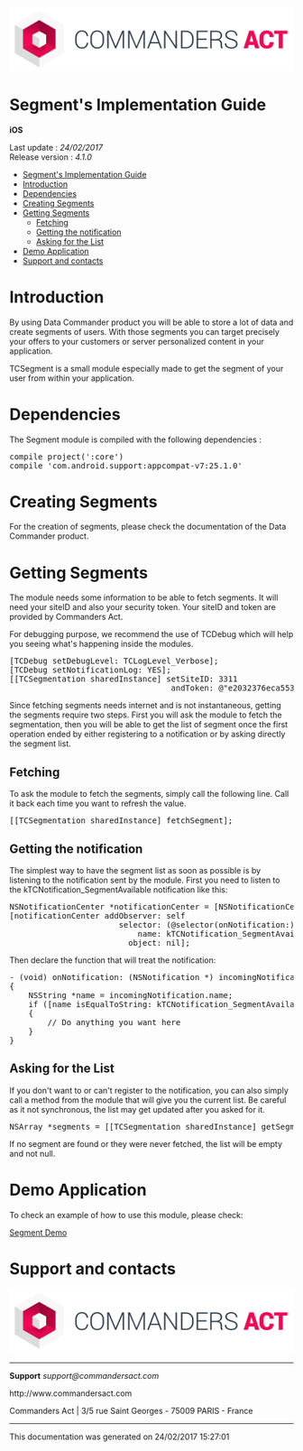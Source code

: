 
<html>
<body>
<p><img alt="alt tag" src="../res/ca_logo.png" /></p>
<h1 id="segments-implementation-guide">Segment's Implementation Guide</h1>
<p><strong>iOS</strong></p>
<p>Last update : <em>24/02/2017</em><br />
Release version : <em>4.1.0</em></p>
<p><div id="end_first_page" /></p>

<div class="toc">
<ul>
<li><a href="#segments-implementation-guide">Segment's Implementation Guide</a></li>
<li><a href="#introduction">Introduction</a></li>
<li><a href="#dependencies">Dependencies</a></li>
<li><a href="#creating-segments">Creating Segments</a></li>
<li><a href="#getting-segments">Getting Segments</a><ul>
<li><a href="#fetching">Fetching</a></li>
<li><a href="#getting-the-notification">Getting the notification</a></li>
<li><a href="#asking-for-the-list">Asking for the List</a></li>
</ul>
</li>
<li><a href="#demo-application">Demo Application</a></li>
<li><a href="#support-and-contacts">Support and contacts</a></li>
</ul>
</div>
<h1 id="introduction">Introduction</h1>
<p>By using Data Commander product you will be able to store a lot of data and create segments of users. With those segments you can target precisely your offers to your customers or server personalized content in your application.</p>
<p>TCSegment is a small module especially made to get the segment of your user from within your application.</p>
<h1 id="dependencies">Dependencies</h1>
<p>The Segment module is compiled with the following dependencies :</p>
<div class="codehilite"><pre><span class="n">compile</span> <span class="n">project</span><span class="p">(</span><span class="s1">&#39;:core&#39;</span><span class="p">)</span>
<span class="n">compile</span> <span class="s1">&#39;com.android.support:appcompat-v7:25.1.0&#39;</span>
</pre></div>


<h1 id="creating-segments">Creating Segments</h1>
<p>For the creation of segments, please check the documentation of the Data Commander product.</p>
<h1 id="getting-segments">Getting Segments</h1>
<p>The module needs some information to be able to fetch segments. It will need your siteID and also your security token. Your siteID and token are provided by Commanders Act.</p>
<p>For debugging purpose, we recommend the use of TCDebug which will help you seeing what's happening inside the modules.</p>
<div class="codehilite"><pre><span class="p">[</span><span class="n">TCDebug</span> <span class="nl">setDebugLevel</span><span class="p">:</span> <span class="n">TCLogLevel_Verbose</span><span class="p">];</span>
<span class="p">[</span><span class="n">TCDebug</span> <span class="nl">setNotificationLog</span><span class="p">:</span> <span class="nb">YES</span><span class="p">];</span>
<span class="p">[[</span><span class="n">TCSegmentation</span> <span class="n">sharedInstance</span><span class="p">]</span> <span class="nl">setSiteID</span><span class="p">:</span> <span class="mi">3311</span>
                                  <span class="nl">andToken</span><span class="p">:</span> <span class="s">@&quot;e2032376eca5533858b7d6616d40802be54d221db1b75e1b&quot;</span><span class="p">];</span>
</pre></div>


<p>Since fetching segments needs internet and is not instantaneous, getting the segments require two steps. First you will ask the module to fetch the segmentation, then you will be able to get the list of segment once the first operation ended by either registering to a notification or by asking directly the segment list.</p>
<h2 id="fetching">Fetching</h2>
<p>To ask the module to fetch the segments, simply call the following line. Call it back each time you want to refresh the value.</p>
<div class="codehilite"><pre><span class="p">[[</span><span class="n">TCSegmentation</span> <span class="n">sharedInstance</span><span class="p">]</span> <span class="n">fetchSegment</span><span class="p">];</span>
</pre></div>


<h2 id="getting-the-notification">Getting the notification</h2>
<p>The simplest way to have the segment list as soon as possible is by listening to the notification sent by the module.
First you need to listen to the kTCNotification_SegmentAvailable notification like this:</p>
<div class="codehilite"><pre><span class="bp">NSNotificationCenter</span> <span class="o">*</span><span class="n">notificationCenter</span> <span class="o">=</span> <span class="p">[</span><span class="bp">NSNotificationCenter</span> <span class="n">defaultCenter</span><span class="p">];</span>
<span class="p">[</span><span class="n">notificationCenter</span> <span class="nl">addObserver</span><span class="p">:</span> <span class="nb">self</span>
                       <span class="nl">selector</span><span class="p">:</span> <span class="p">(</span><span class="k">@selector</span><span class="p">(</span><span class="nl">onNotification</span><span class="p">:))</span>
                           <span class="nl">name</span><span class="p">:</span> <span class="n">kTCNotification_SegmentAvailable</span>
                         <span class="nl">object</span><span class="p">:</span> <span class="nb">nil</span><span class="p">];</span>
</pre></div>


<p>Then declare the function that will treat the notification:</p>
<div class="codehilite"><pre><span class="p">-</span> <span class="p">(</span><span class="kt">void</span><span class="p">)</span> <span class="nf">onNotification:</span> <span class="p">(</span><span class="bp">NSNotification</span> <span class="o">*</span><span class="p">)</span> <span class="nv">incomingNotification</span>
<span class="p">{</span>
    <span class="bp">NSString</span> <span class="o">*</span><span class="n">name</span> <span class="o">=</span> <span class="n">incomingNotification</span><span class="p">.</span><span class="n">name</span><span class="p">;</span>
    <span class="k">if</span> <span class="p">([</span><span class="n">name</span> <span class="nl">isEqualToString</span><span class="p">:</span> <span class="n">kTCNotification_SegmentAvailable</span><span class="p">])</span>
    <span class="p">{</span>
        <span class="c1">// Do anything you want here</span>
    <span class="p">}</span>
<span class="p">}</span>
</pre></div>


<h2 id="asking-for-the-list">Asking for the List</h2>
<p>If you don't want to or can't register to the notification, you can also simply call a method from the module that will give you the current list. Be careful as it not synchronous, the list may get updated after you asked for it.</p>
<div class="codehilite"><pre><span class="bp">NSArray</span> <span class="o">*</span><span class="n">segments</span> <span class="o">=</span> <span class="p">[[</span><span class="n">TCSegmentation</span> <span class="n">sharedInstance</span><span class="p">]</span> <span class="n">getSegments</span><span class="p">];</span>
</pre></div>


<p>If no segment are found or they were never fetched, the list will be empty and not null.</p>
<h1 id="demo-application">Demo Application</h1>
<p>To check an example of how to use this module, please check: </p>
<p><a href="https://github.com/TagCommander/Segment-Demo/tree/master/iOS">Segment Demo</a></p>
<h1 id="support-and-contacts">Support and contacts</h1>
<p><img alt="alt tag" src="../res/ca_logo.png" /></p>
<hr />
<p><strong>Support</strong>
<em>support@commandersact.com</em></p>
<p>http://www.commandersact.com</p>
<p>Commanders Act | 3/5 rue Saint Georges - 75009 PARIS - France</p>
<hr />
<p>This documentation was generated on 24/02/2017 15:27:01</p>
</body>
</html>